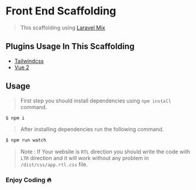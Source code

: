 # Front End Scaffolding

> This scaffolding using [Laravel Mix](https://laravel-mix.com)

## Plugins Usage In This Scaffolding
* [Tailwindcss](https://tailwindcss.com)
* [Vue 2](https://vuejs.org)

## Usage
> First step you should install dependencies using `npm install` command.
```bash
$ npm i
```
> After installing dependencies run the following command.
```bash
$ npm run watch
```


> Note : If Your website is `RTL` direction you should write the code with `LTR` direction and it will work without any problem in `/dist/css/app.rtl.css` file.  

### Enjoy Coding 🔥